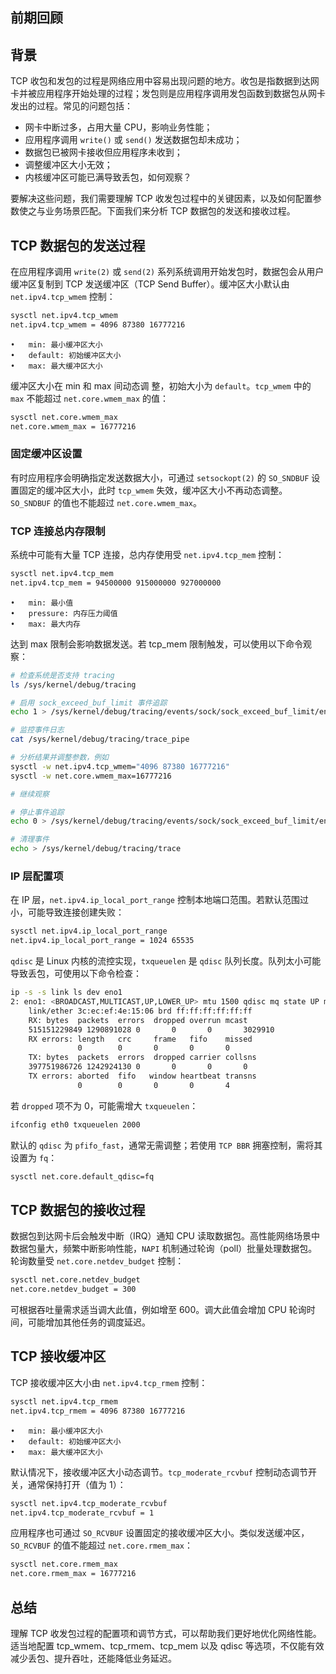## 前期回顾


## 背景

TCP 收包和发包的过程是网络应用中容易出现问题的地方。收包是指数据到达网卡并被应用程序开始处理的过程；发包则是应用程序调用发包函数到数据包从网卡发出的过程。常见的问题包括：

- 网卡中断过多，占用大量 CPU，影响业务性能；
- 应用程序调用 `write()` 或 `send()` 发送数据包却未成功；
- 数据包已被网卡接收但应用程序未收到；
- 调整缓冲区大小无效；
- 内核缓冲区可能已满导致丢包，如何观察？

要解决这些问题，我们需要理解 TCP 收发包过程中的关键因素，以及如何配置参数使之与业务场景匹配。下面我们来分析 TCP 数据包的发送和接收过程。

## TCP 数据包的发送过程

在应用程序调用 `write(2)` 或 `send(2)` 系列系统调用开始发包时，数据包会从用户缓冲区复制到 TCP 发送缓冲区（TCP Send Buffer）。缓冲区大小默认由 `net.ipv4.tcp_wmem` 控制：

```bash
sysctl net.ipv4.tcp_wmem
net.ipv4.tcp_wmem = 4096 87380 16777216
```

    •   min: 最小缓冲区大小
    •   default: 初始缓冲区大小
    •   max: 最大缓冲区大小

缓冲区大小在 min 和 max 间动态调 整，初始大小为 `default`。`tcp_wmem` 中的 `max` 不能超过 `net.core.wmem_max` 的值：

```bash
sysctl net.core.wmem_max
net.core.wmem_max = 16777216
```

### 固定缓冲区设置

有时应用程序会明确指定发送数据大小，可通过 `setsockopt(2)` 的 `SO_SNDBUF` 设置固定的缓冲区大小，此时 `tcp_wmem` 失效，缓冲区大小不再动态调整。`SO_SNDBUF` 的值也不能超过 `net.core.wmem_max`。

### TCP 连接总内存限制 

系统中可能有大量 TCP 连接，总内存使用受 `net.ipv4.tcp_mem` 控制：

```bash
sysctl net.ipv4.tcp_mem
net.ipv4.tcp_mem = 94500000 915000000 927000000
```
    •   min: 最小值
    •   pressure: 内存压力阈值
    •   max: 最大内存

达到 max 限制会影响数据发送。若 tcp_mem 限制触发，可以使用以下命令观察：

```bash
# 检查系统是否支持 tracing
ls /sys/kernel/debug/tracing

# 启用 sock_exceed_buf_limit 事件追踪
echo 1 > /sys/kernel/debug/tracing/events/sock/sock_exceed_buf_limit/enable

# 监控事件日志
cat /sys/kernel/debug/tracing/trace_pipe

# 分析结果并调整参数，例如
sysctl -w net.ipv4.tcp_wmem="4096 87380 16777216"
sysctl -w net.core.wmem_max=16777216

# 继续观察

# 停止事件追踪
echo 0 > /sys/kernel/debug/tracing/events/sock/sock_exceed_buf_limit/enable

# 清理事件
echo > /sys/kernel/debug/tracing/trace
```
### IP 层配置项

在 IP 层，`net.ipv4.ip_local_port_range` 控制本地端口范围。若默认范围过小，可能导致连接创建失败：

```bash
sysctl net.ipv4.ip_local_port_range
net.ipv4.ip_local_port_range = 1024 65535
```
`qdisc` 是 Linux 内核的流控实现，`txqueuelen` 是 `qdisc` 队列长度。队列太小可能导致丢包，可使用以下命令检查：

```bash
ip -s -s link ls dev eno1
2: eno1: <BROADCAST,MULTICAST,UP,LOWER_UP> mtu 1500 qdisc mq state UP mode DEFAULT group default qlen 1000
    link/ether 3c:ec:ef:4e:15:06 brd ff:ff:ff:ff:ff:ff
    RX: bytes  packets  errors  dropped overrun mcast
    515151229849 1290891028 0       0       0       3029910
    RX errors: length   crc     frame   fifo    missed
               0        0       0       0       0
    TX: bytes  packets  errors  dropped carrier collsns
    397751986726 1242924130 0       0       0       0
    TX errors: aborted  fifo   window heartbeat transns
               0        0       0       0       4
```
若 `dropped` 项不为 0，可能需增大 `txqueuelen`：

```bash
ifconfig eth0 txqueuelen 2000
```

默认的 `qdisc` 为 `pfifo_fast`，通常无需调整；若使用 `TCP BBR` 拥塞控制，需将其设置为 `fq`：

```bash
sysctl net.core.default_qdisc=fq
```

## TCP 数据包的接收过程

数据包到达网卡后会触发中断（IRQ）通知 CPU 读取数据包。高性能网络场景中数据包量大，频繁中断影响性能，`NAPI` 机制通过轮询（poll）批量处理数据包。轮询数量受 `net.core.netdev_budget` 控制：

```bash
sysctl net.core.netdev_budget
net.core.netdev_budget = 300
```
可根据吞吐量需求适当调大此值，例如增至 600。调大此值会增加 CPU 轮询时间，可能增加其他任务的调度延迟。

## TCP 接收缓冲区

TCP 接收缓冲区大小由 `net.ipv4.tcp_rmem` 控制：

```bash
sysctl net.ipv4.tcp_rmem
net.ipv4.tcp_rmem = 4096 87380 16777216
```
    •   min: 最小缓冲区大小
    •   default: 初始缓冲区大小
    •   max: 最大缓冲区大小

默认情况下，接收缓冲区大小动态调节。`tcp_moderate_rcvbuf` 控制动态调节开关，通常保持打开（值为 1）：

```bash
sysctl net.ipv4.tcp_moderate_rcvbuf
net.ipv4.tcp_moderate_rcvbuf = 1
```
应用程序也可通过 `SO_RCVBUF` 设置固定的接收缓冲区大小。类似发送缓冲区，`SO_RCVBUF` 的值不能超过 `net.core.rmem_max`：

```bash
sysctl net.core.rmem_max
net.core.rmem_max = 16777216
```
## 总结

理解 TCP 收发包过程的配置项和调节方式，可以帮助我们更好地优化网络性能。适当地配置 tcp_wmem、tcp_rmem、tcp_mem 以及 qdisc 等选项，不仅能有效减少丢包、提升吞吐，还能降低业务延迟。
